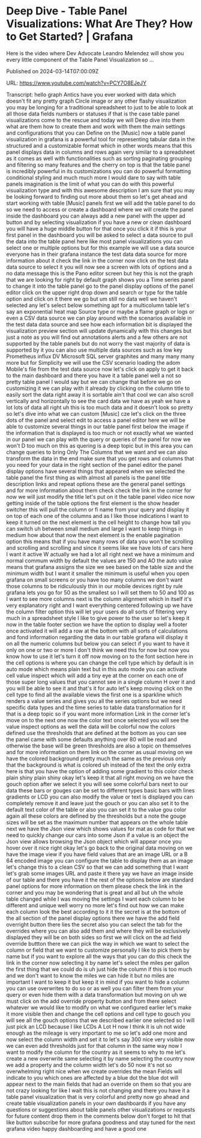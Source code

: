 # Deep Dive - Table Panel Visualizations: What Are They? How to Get Started? | Grafana

Here is the video where Dev Advocate Leandro Melendez will show you every little component of the Table Panel Visualization so ...

Published on 2024-03-14T07:00:09Z

URL: https://www.youtube.com/watch?v=PCY7O8EJeJY

Transcript: hello graph Antics have you ever worked with data which doesn't fit any pretty graph Circle image or any other flashy visualization you may be longing for a traditional spreadsheet to just to be able to look at all those data fields numbers or statuses if that is the case table panel visualizations come to the rescue and today we will Deep dive into them what are them how to create them and work with them the main settings and configurations that you can Define on the [Music] now a table panel visualization in grafana is a powerful tool for representing tabular data in the structured and a customizable format which in other words means that this panel displays data in columns and rows again very similar to a spreadsheet as it comes as well with functionalities such as sorting paginating grouping and filtering so many features and the cherry on top is that the table panel is incredibly powerful in its customizations you can do powerful formatting conditional styling and much much more I would dare to say with table panels imagination is the limit of what you can do with this powerful visualization type and with this awesome description I am sure that you may be looking forward to finding out more about them so let's get ahead and start working with table [Music] panels first we will add the table panel to do so we need to access or create a dashboard where we will create the panel inside the dashboard you can always add a new panel with the upper ad button and by selecting visualization if you have a new or clean dashboard you will have a huge middle button for that once you click it if this is your first panel in the dashboard you will be asked to select a data source to pull the data into the table panel here like most panel visualizations you can select one or multiple options but for this example we will use a data source everyone has in their grafana instance the test data data source for more information about it check the link in the corner now click on the test data data source to select it you will now see a screen with lots of options and a no data message this is the Pano editor screen but hey this is not the graph that we are looking for right by default graph shows you a Time series panel to change it into the table panel go to the panel display options of the panel editor click on the upper right drop down and search or type for the table option and click on it there we go but um still no data well we haven't selected any let's select below something apt for a multicolumn table let's say an exponential heat map Source type or maybe a flame graph or logs or even a CSV data source we can play around with the scenarios available in the test data data source and see how each information bit is displayed the visualization preview section will update dynamically with this changes but just a note as you will find out annotations alerts and a few others are not supported by the table panels but do not worry the vast majority of data is supported by it you can also use multiple data sources such as low key Prometheus influx DV Microsoft SQL server graphites and many many many more but for Simplicity we will use the CSV scenario loading the adom Mobile's file from the test data source now let's click on apply to get it back to the main dashboard and there you have it a table panel well a not so pretty table panel I would say but we can change that before we go on customizing it we can play with it already by clicking on the column title to easily sort the data right away it is sortable ain't that cool we can also scroll vertically and horizontally to see the card data we have as yeah we have a lot lots of data all right uh this is too much data and it doesn't look so pretty so let's dive into what we can custom [Music] cze let's click on the three dots of the panel and select edit to access a panel editor here we will be able to customize several things in our table panel first below the image if the information that is displayed is too much or not exactly what we wanted in our panel we can play with the query or queries of the panel for now we won't D too much on this as quering is a deep topic but in this area you can change queries to bring Only The Columns that we want and we can also transform the data in the end make sure that you get rows and columns that you need for your data in the right section of the panel editor the panel display options have several things that appeared when we selected the table panel the first thing as with almost all panels is the panel title description links and repeat options these are the general panel settings and for more information about them check check the link in the corner for now we will just modify the title let's put on it the table panel video nice now getting inside of the table options the first element is the show header switcher this will pull the column or fi name from your query and display it on top of each one of the columns and as I like those indications I want to keep it turned on the next element is the cell height to change how tall you can switch uh between small medium and large I want to keep things in medium how about that now the next element is the enable pagination option this means that if you have many rows of data you won't be scrolling and scrolling and scrolling and since it seems like we have lots of cars here I want it active W actually we had a lot all right next we have a minimum and normal commum width by default the values are 150 and AO the auto value means that grafana assigns the size we see based on the table size and the minimum width but I want it smaller the minimum is useful when you open grafana on small screens or you have too many columns we don't want those columns to be ridiculously thin in our mobile devices right by rule grafana lets you go for 50 as the smallest so I will set them to 50 and 100 as I want to see more columns next is the column alignment which in itself it's very explanatory right and I want everything centered following up we have the column filter option this will let your users do all sorts of filtering very much in a spreadsheet style I like to give power to the user so let's keep it now in the table footer section we have the option to display well a footer once activated it will add a row at the bottom with all sorts of calculations and fond information regarding the data in our table grafana will display it on all the numeric columns but below you can select if you want to have it only on one or two or more I don't think we need this for now but now you know how to use it let's turn it off now moving on to the font section here in the cell options is where you can change the cell type which by default is in auto mode which means plain text but in this auto mode you can activate cell value inspect which will add a tiny eye at the corner on each one of those super long values that you cannot see in a single column H over it and you will be able to see it and that's it for auto let's keep moving click on the cell type to find all the available views the first one is a sparkline which renders a value series and gives you all the series options but we need specific data types and the time series to table data transformation for it that is a deep topic so if you want more information Link in the corner let's move on to the next one now the color text once selected you will see the value inspect options as well the data will be colorful now the colors defined use the thresholds that are defined at the bottom as you can see the panel came with some defaults anything over 80 will be read and otherwise the base will be green thresholds are also a topic on themselves and for more information on them link on the corner as usual moving on we have the colored background pretty much the same as the previous only that the background is what is colored uh instead of the text the only extra here is that you have the option of adding some gradient to this color check plain shiny plain shiny okay let's keep it that all right moving on we have the gouch option after we select it you will see some colorful bars next to our data these bars or gouges can be set to different types basic bars with lines gradients or LCD you can also modify the value or text is displayed you can completely remove it and leave just the gouch or you can also set it to the default text color of the table or also you can set it to the value gou color again all these colors are defined by the thresholds but a note the gouge sizes will be set as the maximum number that appears on the whole table next we have the Json view which shows values for mat as code for that we need to quickly change our cars into some Json if a value is an object the Json view allows browsing the Json object which will appear once you hover over it nice right okay let's go back to the original data moving on we have the image view if you have field values that are an image URL or a B 64 encoded image you can configure the table to display them as an image let's change this to a clean CSV so that we can add something that I want let's grab some images URL and paste it there yay we have an image inside of our table and there you have it the rest of the options below are standard panel options for more information on them please check the link in the corner and you may be wondering that is great and all but uh the whole table changed while I was moving the settings I want each column to be different and unique well worry no more let's find out how we can make each column look the best according to it it the secret is at the bottom of the all section of the panel display options there we have the add field overright button there lies the secret also you can select the tab for the overrides where you can also add them and where they will be exclusively displayed they will be on both sides so first we will click on the ad field override buttton there we can pick the way in which we want to select the column or field that we want to customize personally I like to pick them by name but if you want to explore all the ways that you can do this check the link in the corner now selecting it by name let's select the miles per gallon the first thing that we could do is uh just hide the column if this is too much and we don't want to know the miles we can hide it but no miles are important I want to keep it but keep it in mind if you want to hide a column you can use overwrites to do so or as well you can filter them from your query or even hide them with a data transformation but moving on uh we must click on the add override property button and from there select whatever we would like to modify on what we configured earlier let's make it more visible then and change the cell options and cell type to gouch you will see all the gouch options that we described earlier one selected so I will just pick an LCD because I like LCDs A Lot H now I think it is uh not wide enough as the mileage is very important to me so let's add one more and now select the column width and set it to let's say 300 nice very visible now we can even add thresholds just for that column in the same way now I want to modify the column for the country as it seems to why to me let's create a new overwrite same selecting it by name selecting the country now we add a property and the column width let's do 50 now it's not so overwhelming right nice when we create overrides the mean Fields will indicate to you which ones are affected by a blue dot the blue dot will appear next to the main fields that had an override on them so that you are not crazy looking for like I wait this is not changing and there you have it a table panel visualization that is very colorful and pretty now go ahead and create table visualization panels in your own dashboards if you have any questions or suggestions about table panels other visualizations or requests for future content drop them in the comments below don't forget to hit that like button subscribe for more grafana goodness and stay tuned for the next grafana video happy dashboarding and have a good one

